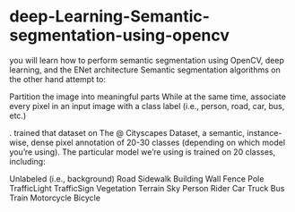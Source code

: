 # deep-Learning-Semantic-segmentation-using-opencv

 you will learn how to perform semantic segmentation using OpenCV, deep learning, and the ENet architecture
 Semantic segmentation algorithms on the other hand attempt to:

Partition the image into meaningful parts
While at the same time, associate every pixel in an input image with a class label (i.e., person, road, car, bus, etc.)

. trained that dataset on The @ Cityscapes Dataset, a semantic, instance-wise, dense pixel annotation of 20-30 classes (depending on which model you’re using).
The particular model we’re using is trained on 20 classes, including:

Unlabeled (i.e., background)
Road
Sidewalk
Building
Wall
Fence
Pole
TrafficLight
TrafficSign
Vegetation
Terrain
Sky
Person
Rider
Car
Truck
Bus
Train
Motorcycle
Bicycle
